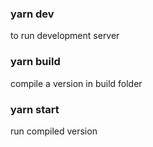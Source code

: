 ### yarn dev

to run development server

### yarn build 

compile a version in build folder

### yarn start

run compiled version